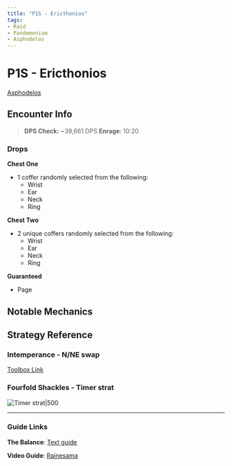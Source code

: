 ```yaml
---
title: "P1S - Ericthonios"
tags:
- Raid
- Pandemonium
- Asphodelos
---
```

# P1S - Ericthonios
[Asphodelos](notes/Asphodelos.md)

## Encounter Info

>**DPS Check:** ~39,661 DPS
>**Enrage**: 10:20

### Drops
**Chest One**
- 1 coffer randomly selected from the following:
	- Wrist
	- Ear
	- Neck
	- Ring

**Chest Two**
- 2 unique coffers randomly selected from the following:
	- Wrist
	- Ear
	- Neck
	- Ring

**Guaranteed**
- Page

## Notable Mechanics

## Strategy Reference

### Intemperance - N/NE swap
[Toolbox Link](https://ff14.toolboxgaming.space/?id=425445241051461&preview=1#1)

### Fourfold Shackles - Timer strat
![Timer strat|500](/quartz/notes/images/timer%20strat.jpg)

---

### Guide Links
**The Balance**: [Text guide](https://www.thebalanceffxiv.com/encounters/savage/pandaemonium/p1s/)

**Video Guide**: [Rainesama](https://www.youtube.com/watch?v=Efkbo-LdZdI)

